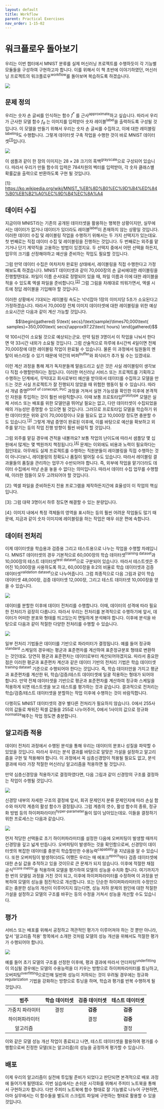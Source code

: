 ```yaml
---
layout: default
title: Workflow
parent: Practical Exercises
nav_order: 1-15-02
---
```


# 워크플로우 돌아보기

우리는 이번 챕터에서 MNIST 분류를 실제 머신러닝 프로젝트를 수행하듯이 각 기능별 모듈들을 구성하여 구현하고자 합니다.
이를 위해서 이 책 초반에 이야기하였던, 머신러닝 프로젝트의 워크플로우<sup>workflow</sup>를 돌아보며 복습하도록 하겠습니다.

![](../../assets/images/1-15/02-workflow.png)

## 문제 정의

우리는 숫자 손 글씨를 인식하는 함수 $f^*$ 를 근사<sup>approximate</sup>하고 싶습니다.
따라서 우리가 근사한 모델 함수 $f_\theta$ 는 이미지를 입력받아 숫자 레이블<sup>label</sup>을 출력하도록 구성될 것입니다.
이 모델을 만들기 위해서 우리는 숫자 손 글씨를 수집하고, 이에 대한 레이블링<sup>labeling</sup>도 수행합니다.
그렇게 데이터셋 구축 작업을 수행한 것이 바로 MNIST 데이터셋<sup>[[1]](#footnote_1)</sup>입니다.

![](../../assets/images/1-15/02-mnist_example.png)

이 샘플과 같이 한 장의 이미지는 $28\times28$ 크기의 흑백<sup>grayscale</sup>으로 구성되어 있습니다.
따라서 우리가 만들 함수의 입력은 784차원의 벡터를 입력받아, 각 숫자 클래스별 확률값을 출력으로 반환하도록 구현 될 것입니다.

<a name="footnote_1">[1]</a>: https://ko.wikipedia.org/wiki/MNIST_%EB%8D%B0%EC%9D%B4%ED%84%B0%EB%B2%A0%EC%9D%B4%EC%8A%A4

## 데이터 수집

지금이야 MNIST라는 기존의 공개된 데이터셋을 활용하는 행복한 상황이지만, 실무에서는 데이터가 없거나 데이터가 있더라도 레이블<sup>label</sup>이 존재하지 않는 상황일 것입니다.
이러한 데이터 수집 및 레이블링 작업을 수행하기 위해서는 두 가지 선택지가 있는데요.
첫 번째로는 직접 데이터 수집 및 레이블링을 진행하는 것입니다.
두 번째로는 외주를 맡기거나 단기 계약직을 고용하는 방법이 있겠지요.
두 선택지 중에서 어떤 선택을 하든지, 업무의 크기를 산정해야하고 예산을 준비하는 작업도 필요할 것입니다.

그럼 만약 데이터 수집은 여차저차 완료된 상태에서, 레이블링을 직접 수행한다고 가정해보도록 하겠습니다.
MNIST 데이터셋과 같이 70,000장의 손 글씨에대한 레이블링을 진행할텐데요.
파일이 이름 순서대로 정렬되어 있을 때, 파일 이름과 이에 대한 레이블을 적을 수 있도록 엑셀 파일을 준비합니다.<sup>[[2]](#footnote_2)</sup>
그럼 그림을 차례대로 띄워가면서, 엑셀 시트에 정답 레이블을 기입해야 할 것입니다.

이러한 상황에서 기대되는 레이블링 속도는 넉넉잡아 1장의 이미지당 5초가 소요된다고 가정하겠습니다.
따라서 70,000장 전체 이미지 데이터셋에 대한 레이블링을 위한 예상 소요시간은 다음과 같이 계산 가능할 것입니다.

$$\begin{gathered}
5\text{ secs}/\text{sample}\times70,000\text{ samples}=350,000\text{ secs}\approx97.22\text{ hours}
\end{gathered}$$

약 100시간이 소요될 것으로 예상되는군요.
만약 팀원 3명이서 이 작업을 나눠서 한다면 약 33시간 내외가 소요될 것입니다.
그럼 산술적으로 하루에 8시간씩 4일이면 전체 70,000장에 대한 레이블링 작업이 완료될 수 있습니다.
물론 이 과정에서 팀원들의 멘탈이 바스라질 수 있기 때문에 약간의 버퍼<sup>buffer</sup>와 회식비가 추가 될 수는 있겠네요.

이런 계산 과정을 통해 제가 독자분들께 말씀드리고 싶은 것은 사실 레이블링이 생각보다 직접 수행할만하다는 점입니다.
이러한 머신러닝 서비스 또는 프로젝트를 기획하고 수행하는 단계에서, 무턱대고 회사로부터 예산을 받아와서 데이터를 수집하고 모델을 만드는 것은 사실 프로젝트가 잘 진행되지 않았을 때 위험한 행동이 될 수 있습니다.
따라서 개념 증명<sup>proof of conecept, PoC</sup> 과정을 거쳐서 실현 가능성을 확인한 이후에 본격적인 자원을 투입하는 것이 훨씬 바람직합니다.
이때 보통 프로토타입<sup>prototype</sup> 모델은 실제 서비스 또는 배포를 위한 모델만큼 뛰어날 필요는 없고, 다만 데이터셋이 수집되었을 때의 가능성만 증명할 수 있으면 될 것입니다.
그러므로 프로토타입 모델을 학습하기 위한 데이터셋은 위와 같이 70,000장이나 모을 필요도 없고 10,000장 정도면 충분할 수도 있습니다.<sup>[[3]](#footnote_3)</sup>
그렇게 개념 증명이 완료된 이후에, 이를 바탕으로 예산을 확보하고 외주를 맡기는 등의 작업 진행 방향이 훨씬 바람직 할 것입니다.

그럼 외주를 맡길 경우에 견적을 내볼까요?
보통 작업의 난이도에 따라서 샘플당 몇 십원에서 많게는 몇 백원까지 책정됩니다.<sup>[[4]](#footnote_4)</sup>
문제는 이외에도 비용과 노력이 필요하다는 점인데요.
아무래도 실제 프로젝트를 수행하는 직원분들이 레이블링을 직접 수행하는 것이 아니다보니, 레이블링의 정확도나 품질이 떨어질 수도 있습니다.
따라서 레이블링 결과물들의 품질을 관리하는 업무가 수반되어야 합니다.
즉, 외부에 작업을 맡기더라도 데이터 수집에서 마냥 손을 놓을 수 없다는 의미입니다.
따라서 데이터 수집 업무를 수행할 때, 이러한 점들이 모두 고려되어야 할 것입니다.

<a name="footnote_2">[2]</a>: 엑셀 파일을 준비하든지 전용 프로그램을 제작하든지간에 효율성이 이 작업의 핵심입니다.

<a name="footnote_3">[3]</a>: 그럼 대략 3명이서 하루 정도면 해결할 수 있는 분량입니다.

<a name="footnote_4">[4]</a>: 이미지 내에서 특정 객체들의 영역을 표시하는 등의 훨씬 어려운 작업들도 많기 때문에, 지금과 같이 숫자 이미지에 레이블링을 하는 작업은 매우 쉬운 편에 속합니다.

## 데이터 전처리

이제 데이터셋을 학습용과 검증용 그리고 테스트용으로 나누는 작업을 수행할 차례입니다.
MNIST 데이터셋의 경우 기본적으로 60,000장의 학습 데이터셋<sup>training dataset</sup>과 10,000장의 테스트 데이터셋<sup>test dataset</sup>으로 구분되어 있습니다.
따라서 테스트셋은 주어진 10,000장을 사용하도록 하고, 60,000장을 8:2의 비율로 학습 데이터셋과 검증 데이터셋<sup>validation dataset</sup>으로 나누어줍니다.
그럼 최종적으로 다음 그림과 같이 학습 데이터셋 48,000장, 검증 데이터셋 12,000장, 그리고 테스트 데이터셋 10,000장을 얻을 수 있습니다.

![](../../assets/images/1-15/02-split.png)

데이터를 분할한 이후에 데이터 전처리를 수행합니다.
이때, 데이터의 성격에 따라 필요한 전처리가 굉장히 다릅니다.
따라서 우리는 전처리를 본격적으로 수행하기에 앞서, 데이터가 어떠한 분포와 형태를 띄고있는지 면밀하게 분석해야 합니다.
이후에 분석을 바탕으로 다음과 같이 적절한 다양한 전처리를 수행할 수 있습니다.

![](../../assets/images/1-15/02-preproc.png)

일부 전처리 기법들은 데이터를 기반으로 파라미터가 결정됩니다.
예를 들어 정규화<sup>standard</sup> 스케일의 경우에는 평균과 표준편차를 계산하여 표준정규분포 형태로 변환하는 것인데요.
당연히 평균과 표준편차는 데이터로부터 계산되어야겠지요.
따라서 중요한 점은 이러한 평균과 표준편차 계산과 같은 데이터 기반의 전처리 기법은 학습 데이터셋<sup>training dataset</sup> 기준으로 수행되어야 한다는 것입니다.
즉, 학습 데이터만을 가지고 평균과 표준편차를 계산한 뒤, 학습/검증/테스트 데이터셋에 일괄 적용하는 형태가 되어야 합니다.
만약 전체 데이터셋을 기반으로 평균과 표준편차를 계산하여 정규화 스케일을 적용하게 되면 테스트셋을 보고 테스트를 평가하는 것과 같습니다.
결과적으로 전처리는 학습/검증/테스트 데이터셋을 분할하는 작업 이후에 수행하는 것이 바람직합니다.

다행히도 MNIST 데이터셋의 경우 별다른 전처리가 필요하지 않습니다.
0에서 255사이의 값들로 채워진 픽셀 값들을 255로 나누어주어, 0에서 1사이의 값으로 정규화<sup>normalize</sup>해주는 작업 정도면 충분합니다.

## 알고리즘 적용

데이터 전처리 과정에서 수행된 분석을 통해 우리는 데이터의 분포나 성질을 파악할 수 있었을 것입니다.
따라서 우리는 분석 결과를 바탕으로 알맞은 가설을 설정하고 알고리즘을 구현 및 적용해야 합니다.
이 과정에서 꼭 심층신경망이 적용될 필요도 없고, 분석 결과에 따라 가장 적절한 머신러닝 알고리즘을 적용하면 될 것입니다.

만약 심층신경망을 적용하기로 결정하였다면, 다음 그림과 같이 신경망의 구조를 결정하는 작업이 수행될 것입니다.

![](../../assets/images/1-15/02-how_to_set_architecture.png)

신경망 내부의 자세한 구조의 결정에 앞서, 회귀 문제인지 분류 문제인지에 따라 손실 함수와 마지막 계층의 활성 함수가 결정됩니다.
그럼 계층의 갯수, 활성 함수의 종류, 정규화 방법 등의 하이퍼파라미터<sup>hyper-parameter</sup>들이 많이 남아있는데요.
이들을 결정하기 위한 프로세스는 다음과 같습니다.

![](../../assets/images/1-15/02-how_to_set_architecture2.png)

먼저 적당한 선택들로 초기 하이퍼파라미터를 설정한 다음에 오버피팅이 발생할 때까지 신경망을 깊고 넓게 만듭니다.
오버피팅이 발생하는 것을 확인함으로써, 신경망이 데이터셋의 복잡한 데이터를 충분히 학습할만한 수용능력<sup>capability</sup>을 지녔음을 알 수 있습니다.
또한 오버피팅이 발생하더라도 어쨌든 우리는 매 에포크<sup>epoch</sup>마다 검증 데이터셋에 대한 손실 값을 추적하고 있을 것이므로 큰 문제가 되지 않습니다.
이후에 적절한 채점 공식<sup>score metric</sup>을 적용하여 모델을 평가하여 모델의 성능을 수치화 합니다.
여기까지가 한 번의 모델링 과정을 거친 것이 되고, 이후에 하이퍼파라미터를 수정하며 이 과정을 반복하여 모델의 성능을 점진적으로 개선합니다.
또는 단순한 하이퍼파라미터의 수정만으로는 충분한 성능의 개선이 이루어지지 않는다면, 성능 저하 문제의 원인에 대한 적절한 가설을 설정하고 모델의 구조를 바꾸는 등의 수정을 거쳐서 성능을 개선할 수도 있습니다.

## 평가

서비스 또는 배포를 위해서 공정하고 객관적인 평가가 이루어져야 하는 것 뿐만 아니라, 앞서 '알고리즘 적용' 항목에서 소개한 것처럼 모델의 성능 개선을 위해서도 적절한 평가가 수행되어야 합니다.

![](../../assets/images/1-15/02-tuning.png)

예를 들어 초기 모델의 구조를 선정한 이후에, 평과 결과에 따라서 언더피팅<sup>underfitting</sup>이 의심될 경우에는 모델의 수용능력을 더 키우는 방향으로 하이퍼파라미터를 튜닝하고, 오버피팅<sup>overfitting</sup>으로인해 일반화 성능이 저하되는 것이 우려될 경우에는 정규화<sup>regularization</sup> 기법을 강화하는 방향으로 튜닝을 하며, 학습과 평가를 반복 수행하게 될 것입니다.

|범주|학습 데이터셋|검증 데이터셋|테스트 데이터셋|
|:-:|:-:|:-:|:-:|
|가중치 파라미터|결정|**검증**|**검증**|
|하이퍼파라미터| |결정|**검증**|
|알고리즘| | |결정|

이와 같은 모델 성능 개선 작업이 종료되고 나면, 테스트 데이터셋을 활용하여 평가를 수행함으로써 진정한 모델(또는 알고리즘)의 성능을 공정하게 평가할 수 있습니다.

## 배포

이제 우리의 알고리즘이 실전에 투입될 준비가 되었다고 판단되면 본격적으로 배포 과정에 들어가게 될텐데요.
이번 실습에서는 손쉬운 시각화를 위해서 주피터 노트북을 통해서 구현하고자 합니다.
다만 주피터 노트북에 함수 형태로 잘 기능별로 나누어 구현하면, 아마 실무에서는 이 함수들을 별도의 스크립트 파일에 구현하는 형태로 활용할 수 있을 것입니다.

